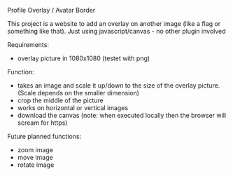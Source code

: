 Profile Overlay / Avatar Border 

This project is a website to add an overlay on another image (like a flag or something like that).
Just using javascript/canvas - no other plugin involved

Requirements:
- overlay picture in 1080x1080 (testet with png)

Function: 
- takes an image and scale it up/down to the size of the overlay picture. (Scale depends on the smaller dimension)
- crop the middle of the picture
- works on horizontal or vertical images
- download the canvas (note: when executed locally then the browser will scream for https)

Future planned functions: 
- zoom image
- move image
- rotate image
